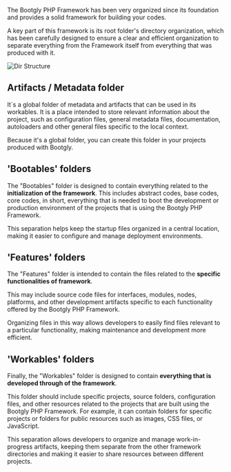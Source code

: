 The Bootgly PHP Framework has been very organized since its foundation and provides a solid framework for building your codes.

A key part of this framework is its root folder's directory organization, which has been carefully designed to ensure a clear and efficient organization to separate everything from the Framework itself from everything that was produced with it.

![Dir Structure](images/bootgly_php_framework-directory_structure.png)

## Artifacts / Metadata folder
It`s a global folder of metadata and artifacts that can be used in its workables.
It is a place intended to store relevant information about the project, such as configuration files, general metadata files, documentation, autoloaders and other general files specific to the local context.

Because it's a global folder, you can create this folder in your projects produced with Bootgly.

## 'Bootables' folders
The "Bootables" folder is designed to contain everything related to the **initialization of the framework**.
This includes abstract codes, base codes, core codes, in short, everything that is needed to boot the development or production environment of the projects that is using the Bootgly PHP Framework.

This separation helps keep the startup files organized in a central location, making it easier to configure and manage deployment environments.

## 'Features' folders
The "Features" folder is intended to contain the files related to the **specific functionalities of framework**.

This may include source code files for interfaces, modules, nodes, platforms, and other development artifacts specific to each functionality offered by the Bootgly PHP Framework.

Organizing files in this way allows developers to easily find files relevant to a particular functionality, making maintenance and development more efficient.

## 'Workables' folders
Finally, the "Workables" folder is designed to contain **everything that is developed through of the framework**.

This folder should include specific projects, source folders, configuration files, and other resources related to the projects that are built using the Bootgly PHP Framework.
For example, it can contain folders for specific projects or folders for public resources such as images, CSS files, or JavaScript.

This separation allows developers to organize and manage work-in-progress artifacts, keeping them separate from the other framework directories and making it easier to share resources between different projects.
